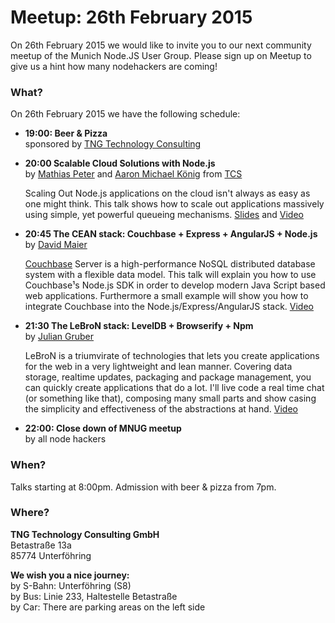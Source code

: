 # Meetup: 26th February 2015

On 26th February 2015 we would like to invite you to our next community meetup of the Munich Node.JS User Group. 
Please sign up on Meetup to give us a hint how many nodehackers are coming!

### What?

On 26th February 2015 we have the following schedule:


*   **19:00: Beer & Pizza**  
    sponsored by [TNG Technology Consulting](http://www.tngtech.com)
    
*   **20:00 Scalable Cloud Solutions with Node.js**  
    by [Mathias Peter](/speakers.html#mathiasp) and [Aaron Michael König](/speakers.html#aaronk) from [TCS](http://www.tcs.de/open-source.html)

    Scaling Out Node.js applications on the cloud isn't always as easy as one might think. 
    This talk shows how to scale out applications massively using simple, yet powerful queueing mechanisms. 
    [Slides](http://de.slideshare.net/mpneuried/scalable-cloud-solutions-with-nodejs) and [Video](http://youtu.be/KL5GnchGfzQ)
    
*   **20:45 The CEAN stack: Couchbase + Express + AngularJS + Node.js**  
    by [David Maier](/speakers.html#davidm)
    
    [Couchbase](http://www.couchbase.com/) Server is a high-performance NoSQL distributed database system with a flexible data model. 
    This talk will explain you how to use Couchbase¹s Node.js SDK in order to develop modern Java Script based web applications. 
    Furthermore a small example will show you how to integrate Couchbase into the Node.js/Express/AngularJS stack. 
    [Video](http://youtu.be/83OKLbdGjTs)
    
*   **21:30 The LeBroN stack: LevelDB + Browserify + Npm**  
    by [Julian Gruber](/speakers.html#juliang)
    
    LeBroN is a triumvirate of technologies that lets you create applications for the web in a very lightweight and lean manner. 
    Covering data storage, realtime updates, packaging and package management, you can quickly create applications that do a lot. 
    I'll live code a real time chat (or something like that),
    composing many small parts and show casing the simplicity and effectiveness of the abstractions at hand. 
    [Video](http://youtu.be/jo2h-jV9OjQ)
    
*   **22:00: Close down of MNUG meetup**  
    by all node hackers
    
### When?
 
Talks starting at 8:00pm. Admission with beer & pizza from 7pm.
 
### Where?

**TNG Technology Consulting GmbH**   
Betastraße 13a  
85774 Unterföhring  

**We wish you a nice journey:**  
by S-Bahn: Unterföhring (S8)  
by Bus: Linie 233, Haltestelle Betastraße  
by Car: There are parking areas on the left side

